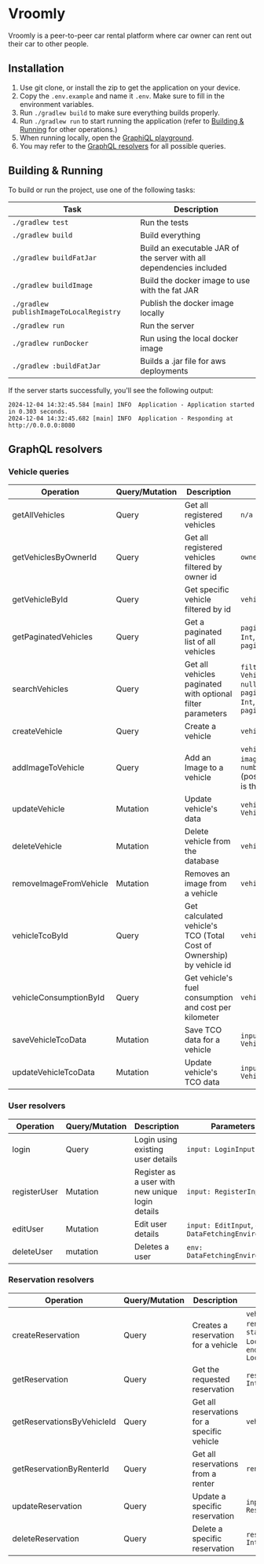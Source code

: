 # Vroomly
Vroomly is a peer-to-peer car rental platform where car owner can rent out their car to other people.

## Installation
1. Use git clone, or install the zip to get the application on your device.
2. Copy the `.env.example` and name it `.env`. Make sure to fill in the environment variables.
3. Run `./gradlew build` to make sure everything builds properly.
4. Run `./gradlew run` to start running the application (refer to [Building & Running](https://github.com/Giovanni-Schroevers/vroomly?tab=readme-ov-file#building--running) for other operations.)
5. When running locally, open the [GraphiQL playground](http://127.0.0.1:5000/playground).
6. You may refer to the [GraphQL resolvers](https://github.com/Giovanni-Schroevers/vroomly?tab=readme-ov-file#graphql-queries) for all possible queries.


## Building & Running

To build or run the project, use one of the following tasks:

| Task                                    | Description                                                          |
|-----------------------------------------|----------------------------------------------------------------------|
| `./gradlew test`                        | Run the tests                                                        |
| `./gradlew build`                       | Build everything                                                     |
| `./gradlew buildFatJar`                 | Build an executable JAR of the server with all dependencies included |
| `./gradlew buildImage`                  | Build the docker image to use with the fat JAR                       |
| `./gradlew publishImageToLocalRegistry` | Publish the docker image locally                                     |
| `./gradlew run`                         | Run the server                                                       |
| `./gradlew runDocker`                   | Run using the local docker image                                     |
| `./gradlew :buildFatJar`                | Builds a .jar file for aws deployments                               |

If the server starts successfully, you'll see the following output:

```
2024-12-04 14:32:45.584 [main] INFO  Application - Application started in 0.303 seconds.
2024-12-04 14:32:45.682 [main] INFO  Application - Responding at http://0.0.0.0:8080
```

## GraphQL resolvers

### Vehicle queries
| Operation              | Query/Mutation | Description                                                          | Parameters                                                                                 |
|------------------------|----------------|----------------------------------------------------------------------|--------------------------------------------------------------------------------------------|
| getAllVehicles         | Query          | Get all registered vehicles                                          | `n/a`                                                                                      |
| getVehiclesByOwnerId   | Query          | Get all registered vehicles filtered by owner id                     | `ownerId: Int`                                                                             |
| getVehicleById         | Query          | Get specific vehicle filtered by id                                  | `vehicleId: int`                                                                           |
| getPaginatedVehicles   | Query          | Get a paginated list of all vehicles                                 | `paginationAmount: Int`, `paginationPage: Int`                                             |
| searchVehicles         | Query          | Get all vehicles paginated with optional filter parameters           | `filters: VehicleFilter? = null`, `paginationAmount: Int`, `paginationPage: Int`           |
| createVehicle          | Query          | Create a vehicle                                                     | `vehicle: Vehicle`                                                                         |
| addImageToVehicle      | Query          | Add an Image to a vehicle                                            | `vehicleId: Int`, `imageUrl: String`, `number: Int?`(positions image, 0 is the main image) |
| updateVehicle          | Mutation       | Update vehicle's data                                                | `vehicle: VehicleUpdate`                                                                   |
| deleteVehicle          | Mutation       | Delete vehicle from the database                                     | `vehicleId: Int`                                                                           |
| removeImageFromVehicle | Mutation       | Removes an image from a vehicle                                      | `vehicleId: Int`                                                                           |
| vehicleTcoById         | Query          | Get calculated vehicle's TCO (Total Cost of Ownership) by vehicle id | `vehicleId: Int`                                                                           |
| vehicleConsumptionById | Query          | Get vehicle's fuel consumption and cost per kilometer                | `vehicleId: Int`                                                                           |
| saveVehicleTcoData     | Mutation       | Save TCO data for a vehicle                                          | `input: VehicleTcoDataInput`                                                               |
| updateVehicleTcoData   | Mutation       | Update vehicle's TCO data                                            | `input: VehicleTcoDataInput`                                                               |


### User resolvers

| Operation    | Query/Mutation | Description                                      | Parameters                                         |
|--------------|----------------|--------------------------------------------------|----------------------------------------------------|
| login        | Query          | Login using existing user details                | `input: LoginInput`                                |
| registerUser | Mutation       | Register as a user with new unique login details | `input: RegisterInput`                             |
| editUser     | Mutation       | Edit user details                                | `input: EditInput`, `env: DataFetchingEnvironment` |
| deleteUser   | mutation       | Deletes a user                                   | `env: DataFetchingEnvironment`                     |


### Reservation resolvers

| Operation                  | Query/Mutation | Description                                 | Parameters                                                                      |
|----------------------------|----------------|---------------------------------------------|---------------------------------------------------------------------------------|
| createReservation          | Query          | Creates a reservation for a vehicle         | `vehicleId: Int`, `renterId: Int`, `startDate: LocalDate`, `endDate: LocalDate` |
| getReservation             | Query          | Get the requested reservation               | `reservationId: Int`                                                            |
| getReservationsByVehicleId | Query          | Get all reservations for a specific vehicle | `vehicleId: Int`                                                                |
| getReservationByRenterId   | Query          | Get all reservations from a renter          | `renterId: Int`                                                                 |
| updateReservation          | Query          | Update a specific reservation               | `input: ReservationUpdate`                                                      |
| deleteReservation          | Query          | Delete a specific reservation               | `reservationId: Int`                                                            |
